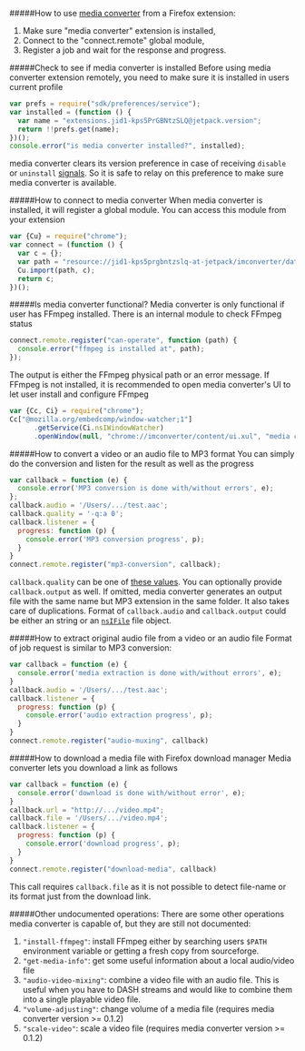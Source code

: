 #####How to use [media converter](https://addons.mozilla.org/en-US/firefox/addon/media-converter-and-muxer/) from a Firefox extension:
  1. Make sure "media converter" extension is installed,
  2. Connect to the "connect.remote" global module,
  3. Register a job and wait for the response and progress.

#####Check to see if media converter is installed
Before using media converter extension remotely, you need to make sure it is installed in users current profile
```js
var prefs = require("sdk/preferences/service");
var installed = (function () {
  var name = "extensions.jid1-kps5PrGBNtzSLQ@jetpack.version";
  return !!prefs.get(name);
})();
console.error("is media converter installed?", installed);
```
media converter clears its version preference in case of receiving `disable` or `uninstall` [signals](https://developer.mozilla.org/en-US/Add-ons/SDK/Tutorials/Listening_for_load_and_unload). So it is safe to relay on this preference to make sure media converter is available.

#####How to connect to media converter
When media converter is installed, it will register a global module. You can access this module from your extension
```js
var {Cu} = require("chrome");
var connect = (function () {
  var c = {};
  var path = "resource://jid1-kps5prgbntzslq-at-jetpack/imconverter/data/shared/connect.jsm";
  Cu.import(path, c);
  return c;
})();
```
#####Is media converter functional?
Media converter is only functional if user has FFmpeg installed. There is an internal module to check FFmpeg status
```js
connect.remote.register("can-operate", function (path) {
  console.error("ffmpeg is installed at", path);
});
```
The output is either the FFmpeg physical path or an error message. If FFmpeg is not installed, it is recommended to open media converter's UI to let user install and configure FFmpeg
```js
var {Cc, Ci} = require("chrome");
Cc["@mozilla.org/embedcomp/window-watcher;1"]
      .getService(Ci.nsIWindowWatcher)
      .openWindow(null, "chrome://imconverter/content/ui.xul", "media converter", "chrome,centerscreen,resizable=yes", null);
```

#####How to convert a video or an audio file to MP3 format
You can simply do the conversion and listen for the result as well as the progress
```js
var callback = function (e) {
  console.error('MP3 conversion is done with/without errors', e);
};
callback.audio = '/Users/.../test.aac';
callback.quality = '-q:a 0';
callback.listener = {
  progress: function (p) {
    console.error('MP3 conversion progress', p);
  }
}
connect.remote.register("mp3-conversion", callback);
```
`callback.quality` can be one of [these values](https://trac.ffmpeg.org/wiki/Encode/MP3). You can optionally provide `callback.output` as well. If omitted, media converter generates an output file with the same name but MP3 extension in the same folder. It also takes care of duplications. Format of `callback.audio` and `callback.output` could be either an string or an [`nsIFile`](https://developer.mozilla.org/en-US/docs/Mozilla/Tech/XPCOM/Reference/Interface/nsIFile) file object.

#####How to extract original audio file from a video or an audio file
Format of job request is similar to MP3 conversion:
```js
var callback = function (e) {
  console.error('media extraction is done with/without errors', e);
}
callback.audio = '/Users/.../test.aac';
callback.listener = {
  progress: function (p) {
    console.error('audio extraction progress', p);
  }
}
connect.remote.register("audio-muxing", callback)
````
#####How to download a media file with Firefox download manager
Media converter lets you download a link as follows
```js
var callback = function (e) {
  console.error('download is done with/without error', e);
}
callback.url = "http://.../video.mp4";
callback.file = '/Users/.../video.mp4';
callback.listener = {
  progress: function (p) {
    console.error('download progress', p);
  }
}
connect.remote.register("download-media", callback)
```
This call requires `callback.file` as it is not possible to detect file-name or its format just from the download link.

#####Other undocumented operations:
There are some other operations media converter is capable of, but they are still not documented:
  1. `"install-ffmpeg"`: install FFmpeg either by searching users `$PATH` environment variable or getting a fresh copy from sourceforge.
  2. `"get-media-info"`: get some useful information about a local audio/video file
  3. `"audio-video-mixing"`: combine a video file with an audio file. This is useful when you have to DASH streams and would like to combine them into a single playable video file.
  3. `"volume-adjusting"`: change volume of a media file (requires media converter version >= 0.1.2)
  4. `"scale-video"`: scale a video file (requires media converter version >= 0.1.2)




